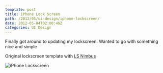 ```yaml
---
template: post
title: iPhone Lock Screen
path: /2012/05/ui-design/iphone-lockscreen/
date: 2012-05-04T02:00:46Z
categories: UI Design
---
```

Finally got around to updating my lockscreen. Wanted to go with something nice and simple

Original lockscreen template with [LS Nimbus](http://technouse.deviantart.com/art/LS-Nimbus-190421722)

![iPhone Lockscreen](https://cdn.fay.io/images/2012/iphone-4-lockscreen-design.png)